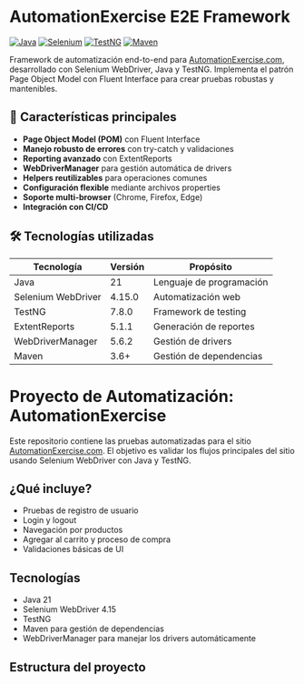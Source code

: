 # AutomationExercise E2E Framework

[![Java](https://img.shields.io/badge/Java-21-orange.svg)](https://www.oracle.com/java/)
[![Selenium](https://img.shields.io/badge/Selenium-4.15.0-green.svg)](https://selenium.dev/)
[![TestNG](https://img.shields.io/badge/TestNG-7.8.0-red.svg)](https://testng.org/)
[![Maven](https://img.shields.io/badge/Maven-3.6+-blue.svg)](https://maven.apache.org/)

Framework de automatización end-to-end para [AutomationExercise.com](https://automationexercise.com/), desarrollado con Selenium WebDriver, Java y TestNG. Implementa el patrón Page Object Model con Fluent Interface para crear pruebas robustas y mantenibles.

## 🎯 Características principales

- **Page Object Model (POM)** con Fluent Interface
- **Manejo robusto de errores** con try-catch y validaciones
- **Reporting avanzado** con ExtentReports
- **WebDriverManager** para gestión automática de drivers
- **Helpers reutilizables** para operaciones comunes
- **Configuración flexible** mediante archivos properties
- **Soporte multi-browser** (Chrome, Firefox, Edge)
- **Integración con CI/CD**

## 🛠️ Tecnologías utilizadas

| Tecnología | Versión | Propósito |
|------------|---------|-----------|
| Java | 21 | Lenguaje de programación |
| Selenium WebDriver | 4.15.0 | Automatización web |
| TestNG | 7.8.0 | Framework de testing |
| ExtentReports | 5.1.1 | Generación de reportes |
| WebDriverManager | 5.6.2 | Gestión de drivers |
| Maven | 3.6+ | Gestión de dependencias |


# Proyecto de Automatización: AutomationExercise

Este repositorio contiene las pruebas automatizadas para el sitio [AutomationExercise.com](https://automationexercise.com). El objetivo es validar los flujos principales del sitio usando Selenium WebDriver con Java y TestNG.

## ¿Qué incluye?

- Pruebas de registro de usuario
- Login y logout
- Navegación por productos
- Agregar al carrito y proceso de compra
- Validaciones básicas de UI

## Tecnologías

- Java 21
- Selenium WebDriver 4.15
- TestNG
- Maven para gestión de dependencias
- WebDriverManager para manejar los drivers automáticamente

## Estructura del proyecto

